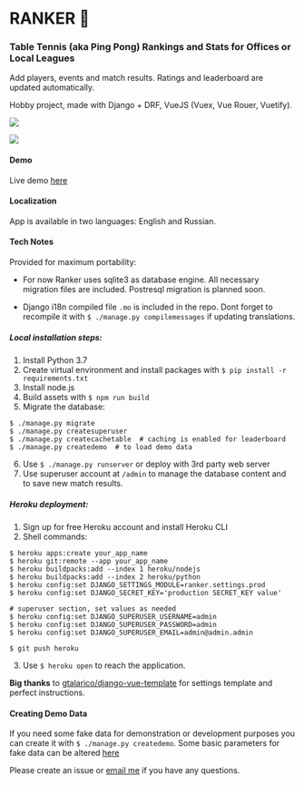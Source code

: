 # RANKER 🏓

### Table Tennis (aka Ping Pong) Rankings and Stats for Offices or Local Leagues

Add players, events and match results. Ratings and leaderboard are updated automatically.

Hobby project, made with Django + DRF, VueJS (Vuex, Vue Rouer, Vuetify).

![](https://i.imgur.com/27WAjwE.png)

![](https://i.imgur.com/f0TBJI5.png)

#### Demo

Live demo [here](https://ttranker.herokuapp.com/)

#### Localization

App is available in two languages: English and Russian.

#### Tech Notes

Provided for maximum portability:

* For now Ranker uses sqlite3 as database engine. All necessary migration files are included. Postresql migration is planned soon.

* Django i18n compiled file `.mo` is included in the repo. Dont forget to recompile it with `$ ./manage.py compilemessages` if updating translations.

##### Local installation steps:

1. Install Python 3.7
2. Create virtual environment and install packages with `$ pip install -r requirements.txt`
3. Install node.js
4. Build assets with `$ npm run build`
5. Migrate the database:

```
$ ./manage.py migrate
$ ./manage.py createsuperuser
$ ./manage.py createcachetable  # caching is enabled for leaderboard
$ ./manage.py createdemo  # to load demo data
```

6. Use `$ ./manage.py runserver` or deploy with 3rd party web server
7. Use superuser account at `/admin` to manage the database content and to save new match results.

##### Heroku deployment:

1. Sign up for free Heroku account and install Heroku CLI
2. Shell commands:

```
$ heroku apps:create your_app_name
$ heroku git:remote --app your_app_name
$ heroku buildpacks:add --index 1 heroku/nodejs
$ heroku buildpacks:add --index 2 heroku/python
$ heroku config:set DJANGO_SETTINGS_MODULE=ranker.settings.prod
$ heroku config:set DJANGO_SECRET_KEY='production SECRET_KEY value'

# superuser section, set values as needed
$ heroku config:set DJANGO_SUPERUSER_USERNAME=admin
$ heroku config:set DJANGO_SUPERUSER_PASSWORD=admin
$ heroku config:set DJANGO_SUPERUSER_EMAIL=admin@admin.admin

$ git push heroku
```

3. Use `$ heroku open` to reach the application.

**Big thanks** to [gtalarico/django-vue-template](https://github.com/gtalarico/django-vue-template) for settings template and perfect instructions.

#### Creating Demo Data

If you need some fake data for demonstration or development purposes you can create it with `$ ./manage.py createdemo`. Some basic parameters for fake data can be altered [here](/ranker/core/management/commands/createdemo.py)

Please create an issue or [email me](mailto:funkindy@gmail.com) if you have any questions.
